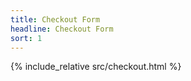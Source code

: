 ```yaml
---
title: Checkout Form
headline: Checkout Form
sort: 1
---
```


{% include_relative src/checkout.html %}